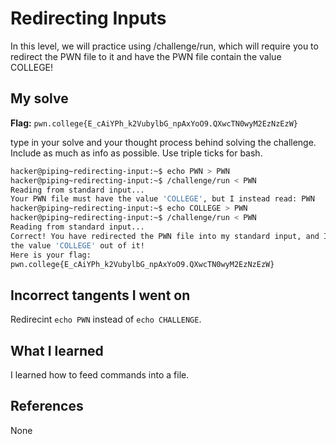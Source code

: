 # Redirecting Inputs
 In this level, we will practice using /challenge/run, which will require you to redirect the PWN file to it and have the PWN file contain the value COLLEGE!
## My solve
**Flag:** `pwn.college{E_cAiYPh_k2VubylbG_npAxYoO9.QXwcTN0wyM2EzNzEzW}`

type in your solve and your thought process behind solving the challenge. Include as much as info as possible. Use triple ticks for bash.
```bash
hacker@piping~redirecting-input:~$ echo PWN > PWN
hacker@piping~redirecting-input:~$ /challenge/run < PWN
Reading from standard input...
Your PWN file must have the value 'COLLEGE', but I instead read: PWN
hacker@piping~redirecting-input:~$ echo COLLEGE > PWN
hacker@piping~redirecting-input:~$ /challenge/run < PWN
Reading from standard input...
Correct! You have redirected the PWN file into my standard input, and I read
the value 'COLLEGE' out of it!
Here is your flag:
pwn.college{E_cAiYPh_k2VubylbG_npAxYoO9.QXwcTN0wyM2EzNzEzW}
```
## Incorrect tangents I went on
Redirecint `echo PWN` instead of `echo CHALLENGE`.
## What I learned
I learned how to feed commands into a file.
## References 
None